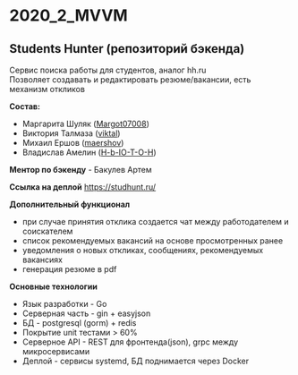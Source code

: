 # 2020_2_MVVM

## Students Hunter (репозиторий бэкенда)

Сервис поиска работы для студентов, аналог hh.ru  
Позволяет создавать и редактировать резюме/вакансии, есть механизм откликов

**Состав:**

* Маргарита Шуляк ([Margot07008](https://github.com/Margot07008))
* Виктория Талмаза ([viktal](https://github.com/viktal/))
* Михаил Ершов ([maershov](https://github.com/maershov))
* Владислав Амелин ([H-b-IO-T-O-H](https://github.com/H-b-IO-T-O-H))

**Ментор по бэкенду** - Бакулев Артем

**Ссылка на деплой**
https://studhunt.ru/

**Дополнительный функционал**  
- при случае принятия отклика создается чат между работодателем и соискателем
- список рекомендуемых вакансий на основе просмотренных ранее 
- уведомления о новых откликах, сообщениях, рекомендуемых вакансиях
- генерация резюме в pdf

**Основные технологии**  
* Язык разработки - Go
* Серверная часть - gin + easyjson
* БД - postgresql (gorm) + redis
* Покрытие unit тестами > 60% 
* Серверное API - REST для фронтенда(json), grpc между микросервисами
* Деплой - сервисы systemd, БД поднимается через Docker
